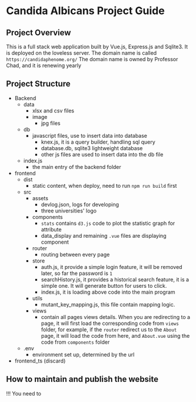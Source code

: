 # Candida Albicans Project Guide

## Project Overview
This is a full stack web application built by Vue.js, Express.js and Sqlite3. It is deployed on the loveless server. The domain name is called `https://candidaphenome.org/`
The domain name is owned by Professor Chad, and it is renewing yearly

## Project Structure

- Backend
  - data
    - xlsx and csv files
    - image
      - jpg files
  - db
    - javascript files, use to insert data into database
      - knex.js, it is a query builder, handling sql query
      - database.db, sqlite3 lightweight database
      - other js files are used to insert data into the db file
  - index.js
    - the main entry of the backend folder
- frontend
  - dist
    - static content, when deploy, need to run `npm run build` first
  - src
    - assets
      - devlog.json, logs for developing
      - three universities' logo
    - components
      - `stats` contains `d3.js` code to plot the statistic graph for attribute
      - data_display and remaining `.vue` files are displaying component
    - router
      - routing between every page
    - store
      - auth.js, it provide a simple login feature, it will be removed later, so far the password is `1`
      - searchHistory.js, it provides a historical search feature, it is a simple one. It will generate button for users to click.
      - index.js, it is loading above code into the main program
    - utils
      - mutant_key_mapping.js, this file contain mapping logic.
    - views
      - contain all pages views details. When you are redirecting to a page, it will first load the corresponding code from `views` folder, for example, if the `router` redirect us to the `About` page, it will load the code from here, and `About.vue` using the code from `components` folder
  - .env
    - environment set up, determined by the url
- frontend_ts (discard)

## How to maintain and publish the website

!!! You need to 